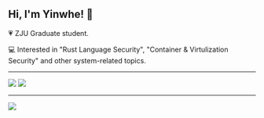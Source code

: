 ## Hi, I'm Yinwhe! 🌟

💗 ZJU Graduate student.

💻 Interested in "Rust Language Security", "Container & Virtulization Security" and other system-related topics.

---

[![](https://github-readme-stats.vercel.app/api?username=Yinwhe&show_icons=true&count_private=true&hide_border=true)]() [![](https://github-readme-stats.vercel.app/api/top-langs/?username=Yinwhe&layout=compact&hide=css,Less,Assembly,SCSS,HTML,verilog&langs_count=8&count_private=true&hide_border=true)]()

---

![](https://wakatime.com/share/@Yinwhe/38c1e69e-5ede-4c75-92bf-4ebec53b7819.svg)
